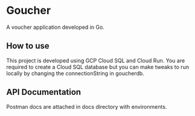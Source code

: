 # Goucher
A voucher application developed in Go.

## How to use
This project is developed using GCP Cloud SQL and Cloud Run. You are required to create a Cloud SQL database but you can make tweaks to run locally by changing the connectionString in goucherdb.

## API Documentation
Postman docs are attached in docs directory with environments.
